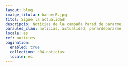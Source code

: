 ```yaml
---
layout: blog
imatge_titular: bannerB.jpg
titol: Sigue la actualidad
descripcio: Noticias de la campaña Parad de pararme.
paraules_clau: noticias, actualidad, parardepararme
locale: es
ref: noticies
pagination:
  enabled: true
  collection: c04-noticias
  locale: es
---
```

